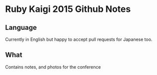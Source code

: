 # Ruby Kaigi 2015 Github Notes
## Language
Currently in English but happy to accept pull requests for Japanese too.

## What
Contains notes, and photos for the conference
